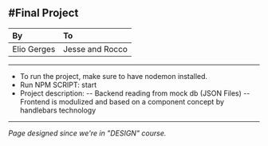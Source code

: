 #Final Project
---
|By|To|
|:-------------|:--------------|
|Elio Gerges|Jesse and Rocco |

---
- To run the project, make sure to have nodemon installed.
- Run NPM SCRIPT: start
- Project description:
-- Backend reading from mock db (JSON Files)
-- Frontend is modulized and based on a component concept by handlebars technology

---
*Page designed since we're in "DESIGN" course.*